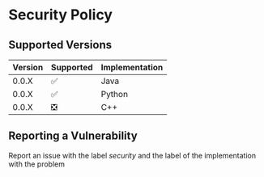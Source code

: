 # Security Policy

## Supported Versions
| Version | Supported | Implementation |
| ------- | --------- | -------------- |
|0.0.X|✅|Java|
|0.0.X|✅|Python|
|0.0.X|❎|C++|

## Reporting a Vulnerability
Report an issue with the label _security_ and the label of the implementation with the problem
